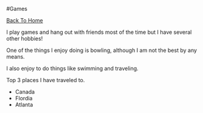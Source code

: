 #Games

<a href="https://github.com/Bradin-b/INFOTC-1000-MidTerm">
  Back To Home
</a>

I play games and hang out with friends most of the time but I have several other hobbies!

One of the things I enjoy doing is bowling, although I am not the best by any means.

I also enjoy to do things like swimming and traveling.

Top 3 places I have traveled to.

* Canada
* Flordia
* Atlanta
